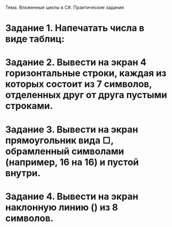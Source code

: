Тема. Вложенные циклы в C#.
Практические задания
# Задание 1. Напечатать числа в виде таблиц:

# Задание 2. Вывести на экран 4 горизонтальные строки, каждая из которых состоит из 7 символов, отделенных друг от друга пустыми строками.

# Задание 3. Вывести на экран прямоугольник вида □, обрамленный символами (например, 16 на 16) и пустой внутри.

# Задание 4. Вывести на экран наклонную линию (\) из 8 символов.

